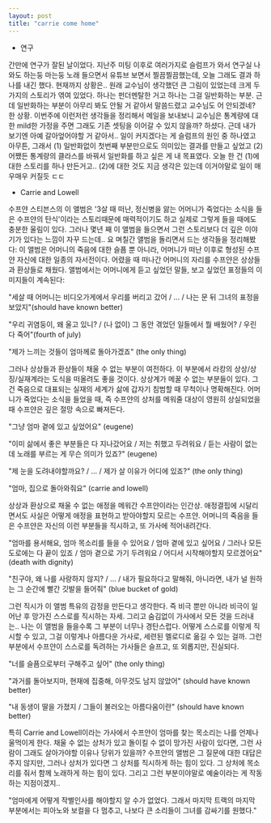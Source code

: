 ```yaml
---
layout: post
title: "carrie come home"
---
```


- 연구

간만에 연구가 잘된 날이었다. 지난주 미팅 이후로 여러가지로 슬럼프가 와서 연구실 나와도 하는둥 마는둥 노래 들으면서 유튜브 보면서 찔끔찔끔했는데, 오늘 그래도 결과 하나를 내긴 했다. 현재까지 상황은.. 원래 교수님이 생각했던 큰 그림이 있었는데 크게 두 가지의 스토리가 엮여 있었다. 하나는 펀더멘탈한 거고 하나는 그걸 일반화하는 부분. 근데 일반화하는 부분이 아무리 봐도 안될 거 같아서 말씀드렸고 교수님도 어 안되겠네? 한 상황. 이번주에 이런저런 생각들을 정리해서 메일을 보내보니 교수님은 통계량에 대한 mild한 가정을 주면 그래도 기존 셋팅을 이어갈 수 있지 않을까? 하셨다.
근데 내가 보기엔 아예 갈아엎어야할 거 같아서.. 일이 커지겠다는 게 슬럼프의 원인 중 하나였고 아무튼, 그래서 (1) 일반화없이 첫번째 부분만으로도 의미있는 결과를 만들고 싶었고 (2) 어쨌든 통계량의 클라스를 바꿔서 일반화를 하고 싶은 게 내 목표였다. 오늘 한 건 (1)에 대한 스토리를 하나 만든거고.. (2)에 대한 것도 지금 생각은 있는데 이거야말로 일이 매우매우 커질듯 ㄷㄷ

- Carrie and Lowell

수프얀 스티븐스의 이 앨범은 '3살 때 떠난, 정신병을 앓는 어머니가 죽었다는 소식을 들은 수프얀의 탄식'이라는 스토리때문에 매력적이기도 하고 실제로 그렇게 들을 때에도 충분한 울림이 있다. 그러나 몇년 째 이 앨범을 들으면서 그런 스토리보다 더 깊은 이야기가 있다는 느낌이 자꾸 드는데.. 요 며칠간 앨범을 돌리면서 드는 생각들을 정리해봤다: 이 앨범은 어머니의 죽음에 대한 슬픔 뿐 아니라, 어머니가 떠난 이후로 형성된 수프얀 자신에 대한 일종의 자서전이다. 어렸을 때 떠나간 어머니의 자리를 수프얀은 상상들과 환상들로 채웠다. 앨범에서는 어머니에게 듣고 싶었던 말들, 보고 싶었던 표정들의 이미지들이 계속된다: 

"세살 때 어머니는 비디오가게에서 우리를 버리고 갔어 / ... / 나는 문 뒤 그녀의 표정을 보았지"(should have known better)

"우리 귀염둥이, 왜 울고 있니? / (나 없이) 그 동안 겪었던 일들에서 뭘 배웠어? / 우린 다 죽어"(fourth of july) 

"제가 느끼는 것들이 엄마께로 돌아가겠죠" (the only thing)

그러나 상상들과 환상들이 채울 수 없는 부분이 여전하다. 이 부분에서 라캉의 상상/상징/실재계라는 도식을 떠올려도 좋을 것이다. 상상계가 메꿀 수 없는 부분들이 있다. 그건 죽음으로 대표되는 실재의 세계가 삶에 갑자기 침범할 때 무척이나 명확해진다. 어머니가 죽었다는 소식을 들었을 때, 즉 수프얀의 상처를 메워줄 대상이 영원히 상실되었을 때 수프얀은 깊은 절망 속으로 빠져든다. 

"그냥 엄마 곁에 있고 싶었어요" (eugene)

"이미 삶에서 좋은 부분들은 다 지나갔어요 / 저는 취했고 두려워요 / 듣는 사람이 없는데 노래를 부르는 게 무슨 의미가 있죠?" (eugene)

"제 눈을 도려내야할까요? / ... / 제가 살 이유가 어디에 있죠?" (the only thing)

"엄마, 집으로 돌아와줘요" (carrie and lowell)

상상과 환상으로 채울 수 없는 애정을 메워간 수프얀이라는 인간상. 애정결핍에 시달리면서도 사실은 어떻게 애정을 표현하고 받아야할지 모르는 수프얀. 어머니의 죽음을 들은 수프얀은 자신의 이런 부분들을 직시하고, 또 가사에 적어내려간다. 

"엄마를 용서해요, 엄마 목소리를 들을 수 있어요 / 엄마 곁에 있고 싶어요 / 그러나 모든 도로에는 다 끝이 있죠 / 엄마 곁으로 가기 두려워요 / 어디서 시작해야할지 모르겠어요"(death with dignity)

"친구야, 왜 나를 사랑하지 않지? / ... / 내가 필요하다고 말해줘, 아니라면, 내가 널 원하는 그 순간에 빨간 깃발을 들어줘" (blue bucket of gold)

그런 직시가 이 앨범 특유의 감정을 만든다고 생각한다. 즉 비극 뿐만 아니라 비극이 일어난 후 망가진 스스로를 직시하는 자세. 그리고 숨김없이 가사에서 모든 것을 드러내는.. 나는 이 앨범을 들을수록 그 부분이 너무나 경탄스럽다. 어떻게 스스로를 이렇게 직시할 수 있고, 그걸 이렇게나 아름다운 가사로, 세련된 멜로디로 옮길 수 있는 걸까. 그런 부분에서 수프얀이 스스로를 독려하는 가사들은 슬프고, 또 외롭지만, 진실되다. 

"너를 슬픔으로부터 구해주고 싶어" (the only thing)

"과거를 돌아보지마, 현재에 집중해, 아무것도 남지 않았어" (should have known better)

"내 동생이 딸을 가졌지 / 그들이 불러오는 아름다움이란" (should have known better)

특히 Carrie and Lowell이라는 가사에서 수프얀이 엄마를 찾는 목소리는 나를 언제나 울먹이게 한다. 채울 수 없는 상처가 있고 돌이킬 수 없이 망가진 사람이 있다면, 그런 사람이 그래도 살아가야할 이유나 당위가 있을까? 수프얀의 앨범은 그 질문에 대한 대답은 주지 않지만, 그러나 상처가 있다면 그 상처를 직시하게 하는 힘이 있다. 그 상처에 목소리를 줘서 함께 노래하게 하는 힘이 있다. 그리고 그런 부분이야말로 예술이라는 게 작동하는 지점이겠지.. 

"엄마에게 어떻게 작별인사를 해야할지 알 수가 없었다. 그래서 마지막 트랙의 마지막 부분에서는 피아노와 보컬을 다 멈추고, 나보다 큰 소리들이 그녀를 감싸기를 원했다."





